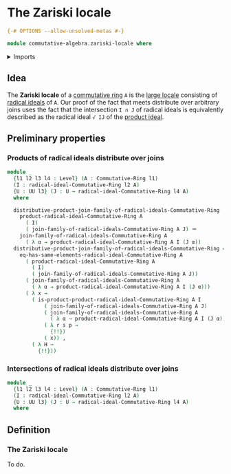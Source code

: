 # The Zariski locale

```agda
{-# OPTIONS --allow-unsolved-metas #-}

module commutative-algebra.zariski-locale where
```

<details><summary>Imports</summary>

```agda
open import commutative-algebra.commutative-rings
open import commutative-algebra.joins-ideals-commutative-rings
open import commutative-algebra.joins-radical-ideals-commutative-rings
open import commutative-algebra.products-of-radical-ideals-commutative-rings
open import commutative-algebra.radical-ideals-commutative-rings
open import commutative-algebra.radicals-of-ideals-commutative-rings

open import foundation.dependent-pair-types
open import foundation.identity-types
open import foundation.universe-levels
```

</details>

## Idea

The **Zariski locale** of a
[commutative ring](commutative-algebra.commutative-rings.md) `A` is the
[large locale](order-theory.large-locales.md) consisting of
[radical ideals](commutative-algebra.radical-ideals-commutative-rings.md) of
`A`. Our proof of the fact that meets distribute over arbitrary joins uses the
fact that the intersection `I ∩ J` of radical ideals is equivalently described
as the radical ideal `√ IJ` of the
[product ideal](commutative-algebra.products-of-ideals-commutative-rings.md).

## Preliminary properties

### Products of radical ideals distribute over joins

```agda
module _
  {l1 l2 l3 l4 : Level} (A : Commutative-Ring l1)
  (I : radical-ideal-Commutative-Ring l2 A)
  {U : UU l3} (J : U → radical-ideal-Commutative-Ring l4 A)
  where

  distributive-product-join-family-of-radical-ideals-Commutative-Ring :
    product-radical-ideal-Commutative-Ring A
      ( I)
      ( join-family-of-radical-ideals-Commutative-Ring A J) ＝
    join-family-of-radical-ideals-Commutative-Ring A
      ( λ α → product-radical-ideal-Commutative-Ring A I (J α))
  distributive-product-join-family-of-radical-ideals-Commutative-Ring =
    eq-has-same-elements-radical-ideal-Commutative-Ring A
      ( product-radical-ideal-Commutative-Ring A
        ( I)
        ( join-family-of-radical-ideals-Commutative-Ring A J))
      ( join-family-of-radical-ideals-Commutative-Ring A
        ( λ α → product-radical-ideal-Commutative-Ring A I (J α)))
      ( λ x →
        ( is-product-product-radical-ideal-Commutative-Ring A I
            ( join-family-of-radical-ideals-Commutative-Ring A J)
            ( join-family-of-radical-ideals-Commutative-Ring A
              ( λ α → product-radical-ideal-Commutative-Ring A I (J α)))
            ( λ r s p →
              {!!})
            ( x)) ,
        ( λ H →
          {!!}))
```

### Intersections of radical ideals distribute over joins

```agda
module _
  {l1 l2 l3 l4 : Level} (A : Commutative-Ring l1)
  (I : radical-ideal-Commutative-Ring l2 A)
  {U : UU l3} (J : U → radical-ideal-Commutative-Ring l4 A)
  where
```

## Definition

### The Zariski locale

To do.
